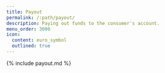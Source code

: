 ```yaml
---
title: Payout
permalink: /:path/payout/
description: Paying out funds to the consumer's account.
menu_order: 3000
icon:
  content: euro_symbol
  outlined: true
---
```


{% include payout.md %}
